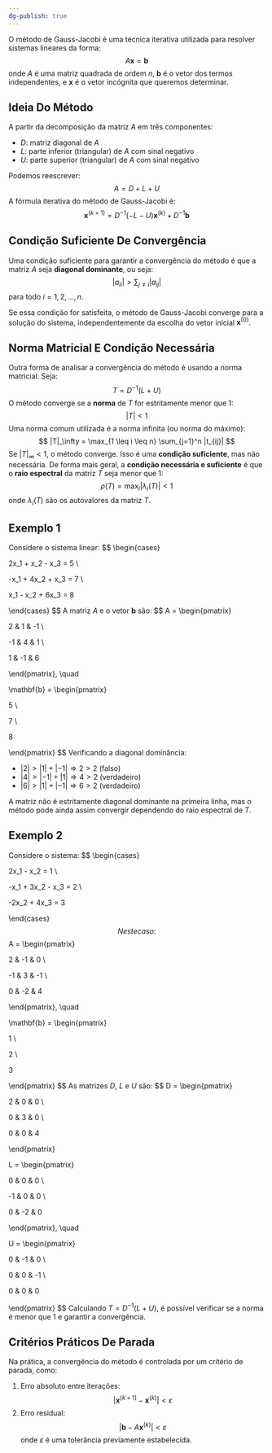 ```yaml
---
dg-publish: true
---
```


O método de Gauss-Jacobi é uma técnica iterativa utilizada para resolver sistemas lineares da forma:
$$
A\mathbf{x} = \mathbf{b}
$$
onde $A$ é uma matriz quadrada de ordem $n$, $\mathbf{b}$ é o vetor dos termos independentes, e $\mathbf{x}$ é o vetor incógnita que queremos determinar.

## Ideia Do Método

A partir da decomposição da matriz $A$ em três componentes:

- $D$: matriz diagonal de $A$
- $L$: parte inferior (triangular) de $A$ com sinal negativo
- $U$: parte superior (triangular) de $A$ com sinal negativo

Podemos reescrever:
$$
A = D + L + U
$$
A fórmula iterativa do método de Gauss-Jacobi é:
$$
\mathbf{x}^{(k+1)} = D^{-1}(-L - U)\mathbf{x}^{(k)} + D^{-1}\mathbf{b}
$$
## Condição Suficiente De Convergência

Uma condição suficiente para garantir a convergência do método é que a matriz $A$ seja **diagonal dominante**, ou seja:
$$
|a_{ii}| > \sum_{j \neq i} |a_{ij}|
$$
para todo $i = 1, 2, \dots, n$.

Se essa condição for satisfeita, o método de Gauss-Jacobi converge para a solução do sistema, independentemente da escolha do vetor inicial $\mathbf{x}^{(0)}$.

## Norma Matricial E Condição Necessária

Outra forma de analisar a convergência do método é usando a norma matricial. Seja:
$$
T = D^{-1}(L + U)
$$
O método converge se a **norma** de $T$ for estritamente menor que 1:
$$
|T| < 1
$$
Uma norma comum utilizada é a norma infinita (ou norma do máximo):
$$
|T|_\infty = \max_{1 \leq i \leq n} \sum_{j=1}^n |t_{ij}|
$$
Se $|T|_\infty < 1$, o método converge. Isso é uma **condição suficiente**, mas não necessária. De forma mais geral, a **condição necessária e suficiente** é que o **raio espectral** da matriz $T$ seja menor que 1:
$$
\rho(T) = \max_i |\lambda_i(T)| < 1
$$
onde $\lambda_i(T)$ são os autovalores da matriz $T$.

## Exemplo 1

Considere o sistema linear:
$$
\begin{cases}

2x_1 + x_2 - x_3 = 5 \\

-x_1 + 4x_2 + x_3 = 7 \\

x_1 - x_2 + 6x_3 = 8

\end{cases}
$$
A matriz $A$ e o vetor $\mathbf{b}$ são:
$$
A = \begin{pmatrix}

2 & 1 & -1 \\

-1 & 4 & 1 \\

1 & -1 & 6

\end{pmatrix}, \quad

\mathbf{b} = \begin{pmatrix}

5 \\

7 \\

8

\end{pmatrix}
$$
Verificando a diagonal dominância:

- $|2| > |1| + |-1| \Rightarrow 2 > 2$ (falso)
- $|4| > |-1| + |1| \Rightarrow 4 > 2$ (verdadeiro)
- $|6| > |1| + |-1| \Rightarrow 6 > 2$ (verdadeiro)

A matriz não é estritamente diagonal dominante na primeira linha, mas o método pode ainda assim convergir dependendo do raio espectral de $T$.

## Exemplo 2

Considere o sistema:
$$
\begin{cases}

2x_1 - x_2 = 1 \\

-x_1 + 3x_2 - x_3 = 2 \\

-2x_2 + 4x_3 = 3

\end{cases}
$$
Neste caso:
$$
A = \begin{pmatrix}

2 & -1 & 0 \\

-1 & 3 & -1 \\

0 & -2 & 4

\end{pmatrix}, \quad

\mathbf{b} = \begin{pmatrix}

1 \\

2 \\

3

\end{pmatrix}
$$
As matrizes $D$, $L$ e $U$ são:
$$
D = \begin{pmatrix}

2 & 0 & 0 \\

0 & 3 & 0 \\

0 & 0 & 4

\end{pmatrix}
$$$$

L = \begin{pmatrix}

0 & 0 & 0 \\

-1 & 0 & 0 \\

0 & -2 & 0

\end{pmatrix}, \quad

U = \begin{pmatrix}

0 & -1 & 0 \\

0 & 0 & -1 \\

0 & 0 & 0

\end{pmatrix}
$$
Calculando $T = D^{-1}(L + U)$, é possível verificar se a norma é menor que 1 e garantir a convergência.

## Critérios Práticos De Parada

Na prática, a convergência do método é controlada por um critério de parada, como:

1. Erro absoluto entre iterações:
$$
|\mathbf{x}^{(k+1)} - \mathbf{x}^{(k)}| < \varepsilon
$$
1. Erro residual:
$$
|\mathbf{b} - A\mathbf{x}^{(k)}| < \varepsilon
$$
onde $\varepsilon$ é uma tolerância previamente estabelecida.
